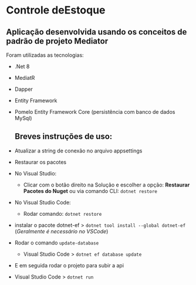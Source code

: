 # Controle deEstoque

## Aplicação desenvolvida usando os conceitos de padrão de projeto Mediator

Foram utilizadas as tecnologias:
- .Net 8
- MediatR
- Dapper
- Entity Framework
- Pomelo Entity Framework Core (persistência com banco de dados MySql)

  ## Breves instruções de uso:
- Atualizar a string de conexão no arquivo appsettings
- Restaurar os pacotes
 - No Visual Studio:
   - Clicar com o botão direito na Solução e escolher a opção: **Restaurar Pacotes do Nuget** ou via comando CLI: ``` dotnet restore ```
 - No Visual Studio Code:
   - Rodar comando: ``` dotnet restore ```
- instalar o pacote dotnet-ef > ```dotnet tool install --global dotnet-ef``` (_Geralmente é necessário no VSCode_)
 - Rodar o comando ```update-database``` 
   - Visual Studio Code > ```dotnet ef database update```    
- E em seguida rodar o projeto para subir a api
 - Visual Studio Code > ```dotnet run```
